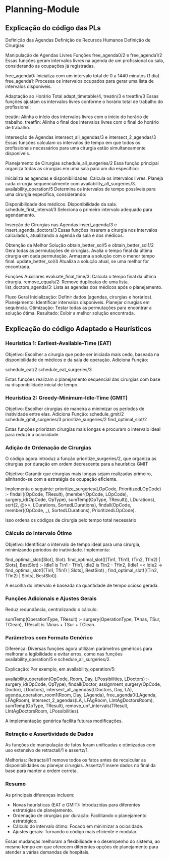 # Planning-Module

## Explicação do código das PLs

Definição das Agendas
Definição de Recursos Humanos
Definição de Cirurgias

Manipulação de Agendas Livres
Funções free_agenda0/2 e free_agenda1/2
Essas funções geram intervalos livres na agenda de um profissional ou sala, considerando as ocupações já registradas.

free_agenda0: Inicializa com um intervalo total de 0 a 1440 minutos (1 dia).
free_agenda1: Processa os intervalos ocupados para gerar uma lista de intervalos disponíveis.

Adaptação ao Horário Total
adapt_timetable/4, treatin/3 e treatfin/3
Essas funções ajustam os intervalos livres conforme o horário total de trabalho do profissional:

treatin: Alinha o início dos intervalos livres com o início do horário de trabalho.
treatfin: Alinha o final dos intervalos livres com o final do horário de trabalho.


Interseção de Agendas
intersect_all_agendas/3 e intersect_2_agendas/3
Essas funções calculam os intervalos de tempo em que todos os profissionais necessários para uma cirurgia estão simultaneamente disponíveis.

Planejamento de Cirurgias
schedule_all_surgeries/2
Essa função principal organiza todas as cirurgias em uma sala para um dia específico:

Inicializa as agendas e disponibilidades.
Calcula os intervalos livres.
Planeja cada cirurgia sequencialmente com availability_all_surgeries/3.
availability_operation/5
Determina os intervalos de tempo possíveis para uma cirurgia específica, considerando:

Disponibilidade dos médicos.
Disponibilidade da sala.
schedule_first_interval/3
Seleciona o primeiro intervalo adequado para agendamento.

Inserção de Cirurgias nas Agendas
insert_agenda/3 e insert_agenda_doctors/3
Essas funções inserem a cirurgia nos intervalos calculados, atualizando a agenda da sala e dos médicos.

Obtenção da Melhor Solução
obtain_better_sol/5 e obtain_better_sol1/2
Gera todas as permutações de cirurgias.
Avalia o tempo final da última cirurgia em cada permutação.
Armazena a solução com o menor tempo final.
update_better_sol/4
Atualiza a solução atual, se uma melhor for encontrada.

Funções Auxiliares
evaluate_final_time/3: Calcula o tempo final da última cirurgia.
remove_equals/2: Remove duplicatas de uma lista.
list_doctors_agenda/3: Lista as agendas dos médicos após o planejamento.

Fluxo Geral
Inicialização: Definir dados (agendas, cirurgias e horários).
Planejamento: Identificar intervalos disponíveis. Planejar cirurgias em sequência.
Otimização: Testar todas as permutações para encontrar a solução ótima.
Resultado: Exibir a melhor solução encontrada.


## Explicação do código Adaptado e Heurísticos

### Heurística 1: Earliest-Available-Time (EAT)

Objetivo: Escolher a cirurgia que pode ser iniciada mais cedo, baseada na disponibilidade de médicos e da sala de operação.
Adiciona Função:

schedule_eat/2
schedule_eat_surgeries/3

Estas funções realizam o planejamento sequencial das cirurgias com base na disponibilidade inicial de tempo.

### Heurística 2: Greedy-Minimum-Idle-Time (GMIT)

Objetivo: Escolher cirurgias de maneira a minimizar os períodos de inatividade entre elas.
Adiciona Função:
schedule_gmit/2
schedule_gmit_surgeries/3
prioritize_surgeries/2
find_optimal_slot/2

Estas funções priorizam cirurgias mais longas e procuram o intervalo ideal para reduzir a ociosidade.


### Adição de Ordenação de Cirurgias
O código agora introduz a função prioritize_surgeries/2, que organiza as cirurgias por duração em ordem decrescente para a heurística GMIT

Objetivo: Garantir que cirurgias mais longas sejam realizadas primeiro, alinhando-se com a estratégia de ocupação eficiente.

Implementa o seguinte:
prioritize_surgeries(LOpCode, PrioritizedLOpCode) :-
findall((OpCode, TResult), (member(OpCode, LOpCode), surgery_id(OpCode, OpType), sumTemp(OpType, TResult)), LDurations),
sort(2, @>=, LDurations, SortedLDurations),
findall(OpCode, member((OpCode, _), SortedLDurations), PrioritizedLOpCode).

Isso ordena os códigos de cirurgia pelo tempo total necessário

### Cálculo do Intervalo Ótimo

Objetivo: Identificar o intervalo de tempo ideal para uma cirurgia, minimizando períodos de inatividade.
Implementa:

find_optimal_slot([Slot], Slot).
find_optimal_slot([(Tin1, Tfin1), (Tin2, Tfin2) | Slots], BestSlot) :-
Idle1 is Tin1 - Tfin1, Idle2 is Tin2 - Tfin2,
(Idle1 =< Idle2 -> find_optimal_slot([(Tin1, Tfin1) | Slots], BestSlot) ; find_optimal_slot([(Tin2, Tfin2) | Slots], BestSlot)).

A escolha do intervalo é baseada na quantidade de tempo ocioso gerada.

### Funções Adicionais e Ajustes Gerais

Reduz redundância, centralizando o cálculo:

sumTemp(OperationType, TResult) :-
surgery(OperationType, TAnas, TSur, TClean),
TResult is TAnas + TSur + TClean.

### Parâmetros com Formato Genérico

Diferença:
Diversas funções agora utilizam parâmetros genéricos para melhorar a legibilidade e evitar erros, como nas funções availability_operation/5 e schedule_all_surgeries/2.

Explicação:
Por exemplo, em availability_operation/5:

availability_operation(OpCode, Room, Day, LPossibilities, LDoctors) :-
surgery_id(OpCode, OpType),
findall(Doctor, assignment_surgery(OpCode, Doctor), LDoctors),
intersect_all_agendas(LDoctors, Day, LA),
agenda_operation_room1(Room, Day, LAgenda),
free_agenda0(LAgenda, LFAgRoom),
intersect_2_agendas(LA, LFAgRoom, LIntAgDoctorsRoom),
sumTemp(OpType, TResult),
remove_unf_intervals(TResult, LIntAgDoctorsRoom, LPossibilities).

A implementação genérica facilita futuras modificações.

### Retração e Assertividade de Dados

As funções de manipulação de fatos foram unificadas e otimizadas com uso extensivo de retractall/1 e assertz/1.

Melhorias:
Retractall/1 remove todos os fatos antes de recalcular as disponibilidades ou planejar cirurgias.
Assertz/1 insere dados no final da base para manter a ordem correta.

### Resumo

As principais diferenças incluem:

- Novas heurísticas (EAT e GMIT): Introduzidas para diferentes estratégias de planejamento.
- Ordenação de cirurgias por duração: Facilitando o planejamento estratégico.
- Cálculo do intervalo ótimo: Focado em minimizar a ociosidade.
- Ajustes gerais: Tornando o código mais eficiente e modular.

Essas mudanças melhoram a flexibilidade e o desempenho do sistema, ao mesmo tempo em que oferecem
diferentes opções de planejamento para atender a várias demandas de hospitais.







